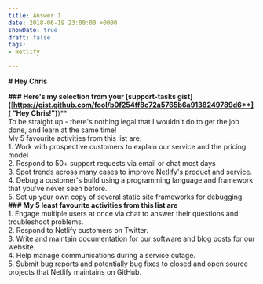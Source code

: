 ```yaml
---
title: Answer 1
date: 2018-06-19 23:00:00 +0000
showDate: true
draft: false
tags:
- Netlify

---
```

**# Hey Chris**

**### Here's my selection from your \[support-tasks gist\](**[**https://gist.github.com/fool/b0f254ff8c72a5765b6a9138249789d6**]( "Hey Chris!")**)**  
To be straight up - there's nothing legal that I wouldn't do to get the job done, and learn at the same time!  
My 5 favourite activities from this list are:  
1\. Work with prospective customers to explain our service and the pricing model  
2\. Respond to 50+ support requests via email or chat most days  
3\. Spot trends across many cases to improve Netlify's product and service.  
4\. Debug a customer's build using a programming language and framework that you've never seen before.  
5\. Set up your own copy of several static site frameworks for debugging.  
**### My 5 least favourite activities from this list are**  
1\. Engage multiple users at once via chat to answer their questions and troubleshoot problems.  
2\. Respond to Netlify customers on Twitter.  
3\. Write and maintain documentation for our software and blog posts for our website.  
4\. Help manage communications during a service outage.  
5\. Submit bug reports and potentially bug fixes to closed and open source projects that Netlify maintains on GitHub.